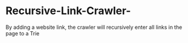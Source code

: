 # Recursive-Link-Crawler-
By adding a website link, the crawler will recursively enter all links in the page to a Trie
